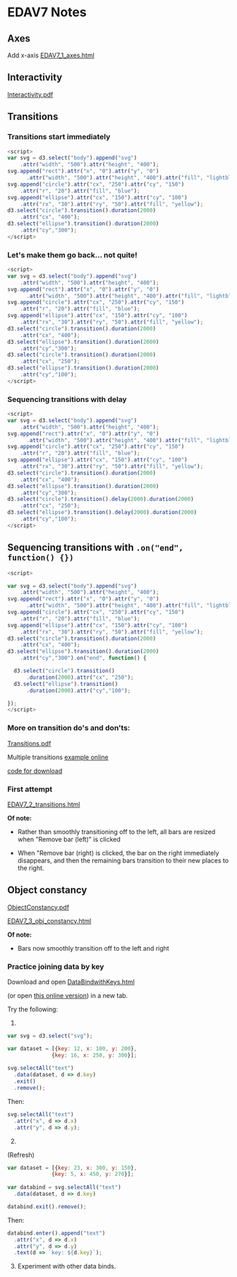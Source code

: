 EDAV7 Notes
================

## Axes

Add x-axis
[EDAV7_1_axes.html](EDAV7_1_axes.html)

## Interactivity

[Interactivity.pdf](Interactivity.pdf)

## Transitions

### Transitions start immediately

``` js
<script>
var svg = d3.select("body").append("svg")
    .attr("width", "500").attr("height", "400");
svg.append("rect").attr("x", "0").attr("y", "0")
      .attr("width", "500").attr("height", "400").attr("fill", "lightblue");
svg.append("circle").attr("cx", "250").attr("cy", "150")
    .attr("r", "20").attr("fill", "blue");
svg.append("ellipse").attr("cx", "150").attr("cy", "100")
    .attr("rx", "30").attr("ry", "50").attr("fill", "yellow");
d3.select("circle").transition().duration(2000)
    .attr("cx", "400");
d3.select("ellipse").transition().duration(2000)
    .attr("cy","300");
</script>
```

### Let's make them go back... not quite!

``` js
<script>
var svg = d3.select("body").append("svg")
    .attr("width", "500").attr("height", "400");
svg.append("rect").attr("x", "0").attr("y", "0")
      .attr("width", "500").attr("height", "400").attr("fill", "lightblue");
svg.append("circle").attr("cx", "250").attr("cy", "150")
    .attr("r", "20").attr("fill", "blue");
svg.append("ellipse").attr("cx", "150").attr("cy", "100")
    .attr("rx", "30").attr("ry", "50").attr("fill", "yellow");
d3.select("circle").transition().duration(2000)
    .attr("cx", "400");
d3.select("ellipse").transition().duration(2000)
    .attr("cy","300");
d3.select("circle").transition().duration(2000)
    .attr("cx", "250");
d3.select("ellipse").transition().duration(2000)
    .attr("cy","100");
</script>
```

### Sequencing transitions with delay

``` js
<script>
var svg = d3.select("body").append("svg")
    .attr("width", "500").attr("height", "400");
svg.append("rect").attr("x", "0").attr("y", "0")
      .attr("width", "500").attr("height", "400").attr("fill", "lightblue");
svg.append("circle").attr("cx", "250").attr("cy", "150")
    .attr("r", "20").attr("fill", "blue");
svg.append("ellipse").attr("cx", "150").attr("cy", "100")
    .attr("rx", "30").attr("ry", "50").attr("fill", "yellow");
d3.select("circle").transition().duration(2000)
    .attr("cx", "400");
d3.select("ellipse").transition().duration(2000)
    .attr("cy","300");
d3.select("circle").transition().delay(2000).duration(2000)
    .attr("cx", "250");
d3.select("ellipse").transition().delay(2000).duration(2000)
    .attr("cy","100");
</script>    
```

## Sequencing transitions with `.on("end", function() {})`

``` js
<script>		

var svg = d3.select("body").append("svg")
    .attr("width", "500").attr("height", "400");
svg.append("rect").attr("x", "0").attr("y", "0")
      .attr("width", "500").attr("height", "400").attr("fill", "lightblue");
svg.append("circle").attr("cx", "250").attr("cy", "150")
    .attr("r", "20").attr("fill", "blue");
svg.append("ellipse").attr("cx", "150").attr("cy", "100")
    .attr("rx", "30").attr("ry", "50").attr("fill", "yellow");
d3.select("circle").transition().duration(2000)
    .attr("cx", "400");
d3.select("ellipse").transition().duration(2000)
    .attr("cy","300").on("end", function() {

  d3.select("circle").transition()
      .duration(2000).attr("cx", "250");
  d3.select("ellipse").transition()
      .duration(2000).attr("cy","100");

});
</script>
```

### More on transition do's and don'ts:

[Transitions.pdf](Transitions.pdf)

Multiple transitions [example online](https://jtr13.github.io/D3/MultipleTransitions.html)

[code for download](docs/MultipleTransitions.html)


### First attempt

[EDAV7_2_transitions.html](EDAV7_2_transitions.html)

**Of note:** 

* Rather than smoothly transitioning off to the left, all bars are resized when "Remove bar (left)" is clicked

* When "Remove bar (right) is clicked, the bar on the right immediately disappears, and then the remaining bars transition to their new places to the right.

## Object constancy

[ObjectConstancy.pdf](ObjectConstancy.pdf)

[EDAV7_3_obj_constancy.html](EDAV7_3_obj_constancy.html)

**Of note:** 

* Bars now smoothly transition off to the left and right

### Practice joining data by key

Download and open [DataBindwithKeys.html](DataBindwithKeys.html)

(or open [this online version](https://jtr13.github.io/D3/DataBindwithKeys.html)) in a new tab.


Try the following:

1.

``` js
var svg = d3.select("svg");

var dataset = [{key: 12, x: 100, y: 200},
              {key: 16, x: 250, y: 300}];
              
svg.selectAll("text")
  .data(dataset, d => d.key)
  .exit()
  .remove();
```

Then:

``` js
svg.selectAll("text")
  .attr("x", d => d.x)
  .attr("y", d => d.y);
```

2. 

(Refresh)

``` js
var dataset = [{key: 23, x: 300, y: 150},
              {key: 5, x: 450, y: 270}];
              
var databind = svg.selectAll("text")
  .data(dataset, d => d.key)

databind.exit().remove();
```

Then:
``` js
databind.enter().append("text")
  .attr("x", d => d.x)
  .attr("y", d => d.y)
  .text(d => `key: ${d.key}`);
```

3. Experiment with other data binds.

